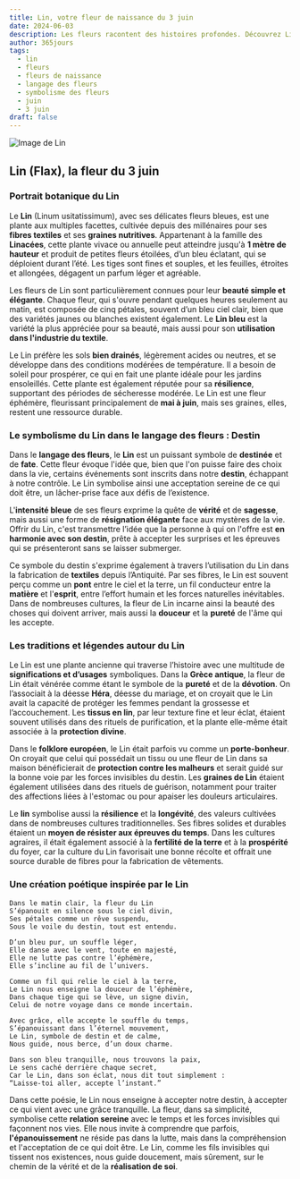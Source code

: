 ```yaml
---
title: Lin, votre fleur de naissance du 3 juin
date: 2024-06-03
description: Les fleurs racontent des histoires profondes. Découvrez Lin, votre fleur de naissance du 3 juin, ses symboles et récits fascinants. Plongez dans sa signification et son langage unique dans l'art floral.
author: 365jours
tags:
  - lin
  - fleurs
  - fleurs de naissance
  - langage des fleurs
  - symbolisme des fleurs
  - juin
  - 3 juin
draft: false
---
```


![Image de Lin](https://cdn.pixabay.com/photo/2020/06/08/04/09/macro-5272869_640.jpg#center)


## Lin (Flax), la fleur du 3 juin

### Portrait botanique du Lin

Le **Lin** (Linum usitatissimum), avec ses délicates fleurs bleues, est une plante aux multiples facettes, cultivée depuis des millénaires pour ses **fibres textiles** et ses **graines nutritives**. Appartenant à la famille des **Linacées**, cette plante vivace ou annuelle peut atteindre jusqu'à **1 mètre de hauteur** et produit de petites fleurs étoilées, d’un bleu éclatant, qui se déploient durant l’été. Les tiges sont fines et souples, et les feuilles, étroites et allongées, dégagent un parfum léger et agréable.

Les fleurs de Lin sont particulièrement connues pour leur **beauté simple et élégante**. Chaque fleur, qui s'ouvre pendant quelques heures seulement au matin, est composée de cinq pétales, souvent d’un bleu ciel clair, bien que des variétés jaunes ou blanches existent également. Le **Lin bleu** est la variété la plus appréciée pour sa beauté, mais aussi pour son **utilisation dans l'industrie du textile**.

Le Lin préfère les sols **bien drainés**, légèrement acides ou neutres, et se développe dans des conditions modérées de température. Il a besoin de soleil pour prospérer, ce qui en fait une plante idéale pour les jardins ensoleillés. Cette plante est également réputée pour sa **résilience**, supportant des périodes de sécheresse modérée. Le Lin est une fleur éphémère, fleurissant principalement de **mai à juin**, mais ses graines, elles, restent une ressource durable.

### Le symbolisme du Lin dans le langage des fleurs : Destin

Dans le **langage des fleurs**, le **Lin** est un puissant symbole de **destinée** et de **fate**. Cette fleur évoque l'idée que, bien que l'on puisse faire des choix dans la vie, certains événements sont inscrits dans notre **destin**, échappant à notre contrôle. Le Lin symbolise ainsi une acceptation sereine de ce qui doit être, un lâcher-prise face aux défis de l’existence.

L'**intensité bleue** de ses fleurs exprime la quête de **vérité** et de **sagesse**, mais aussi une forme de **résignation élégante** face aux mystères de la vie. Offrir du Lin, c'est transmettre l’idée que la personne à qui on l'offre est **en harmonie avec son destin**, prête à accepter les surprises et les épreuves qui se présenteront sans se laisser submerger.

Ce symbole du destin s'exprime également à travers l’utilisation du Lin dans la fabrication de **textiles** depuis l’Antiquité. Par ses fibres, le Lin est souvent perçu comme un **pont** entre le ciel et la terre, un fil conducteur entre la **matière** et l'**esprit**, entre l’effort humain et les forces naturelles inévitables. Dans de nombreuses cultures, la fleur de Lin incarne ainsi la beauté des choses qui doivent arriver, mais aussi la **douceur** et la **pureté** de l'âme qui les accepte.

### Les traditions et légendes autour du Lin

Le Lin est une plante ancienne qui traverse l’histoire avec une multitude de **significations et d’usages** symboliques. Dans la **Grèce antique**, la fleur de Lin était vénérée comme étant le symbole de la **pureté** et de la **dévotion**. On l’associait à la déesse **Héra**, déesse du mariage, et on croyait que le Lin avait la capacité de protéger les femmes pendant la grossesse et l’accouchement. Les **tissus en lin**, par leur texture fine et leur éclat, étaient souvent utilisés dans des rituels de purification, et la plante elle-même était associée à la **protection divine**.

Dans le **folklore européen**, le Lin était parfois vu comme un **porte-bonheur**. On croyait que celui qui possédait un tissu ou une fleur de Lin dans sa maison bénéficierait de **protection contre les malheurs** et serait guidé sur la bonne voie par les forces invisibles du destin. Les **graines de Lin** étaient également utilisées dans des rituels de guérison, notamment pour traiter des affections liées à l'estomac ou pour apaiser les douleurs articulaires.

Le **lin** symbolise aussi la **résilience** et la **longévité**, des valeurs cultivées dans de nombreuses cultures traditionnelles. Ses fibres solides et durables étaient un **moyen de résister aux épreuves du temps**. Dans les cultures agraires, il était également associé à la **fertilité de la terre** et à la **prospérité** du foyer, car la culture du Lin favorisait une bonne récolte et offrait une source durable de fibres pour la fabrication de vêtements.

### Une création poétique inspirée par le Lin

```
Dans le matin clair, la fleur du Lin
S’épanouit en silence sous le ciel divin,
Ses pétales comme un rêve suspendu,
Sous le voile du destin, tout est entendu.

D’un bleu pur, un souffle léger,
Elle danse avec le vent, toute en majesté,
Elle ne lutte pas contre l’éphémère,
Elle s’incline au fil de l’univers.

Comme un fil qui relie le ciel à la terre,
Le Lin nous enseigne la douceur de l’éphémère,
Dans chaque tige qui se lève, un signe divin,
Celui de notre voyage dans ce monde incertain.

Avec grâce, elle accepte le souffle du temps,
S’épanouissant dans l’éternel mouvement,
Le Lin, symbole de destin et de calme,
Nous guide, nous berce, d’un doux charme.

Dans son bleu tranquille, nous trouvons la paix,
Le sens caché derrière chaque secret,
Car le Lin, dans son éclat, nous dit tout simplement :
“Laisse-toi aller, accepte l’instant.”
```

Dans cette poésie, le Lin nous enseigne à accepter notre destin, à accepter ce qui vient avec une grâce tranquille. La fleur, dans sa simplicité, symbolise cette **relation sereine** avec le temps et les forces invisibles qui façonnent nos vies. Elle nous invite à comprendre que parfois, **l'épanouissement** ne réside pas dans la lutte, mais dans la compréhension et l'acceptation de ce qui doit être. Le Lin, comme les fils invisibles qui tissent nos existences, nous guide doucement, mais sûrement, sur le chemin de la vérité et de la **réalisation de soi**.